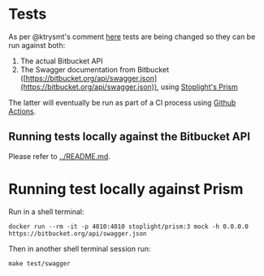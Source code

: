 # Tests

As per @ktrysmt's comment [here](https://github.com/murtll/go-bitbucket/pull/122#issuecomment-758373984) tests are being changed so they can be run against both:
1. The actual Bitbucket API
1. The Swagger documentation from Bitbucket ([https://bitbucket.org/api/swagger.json](https://bitbucket.org/api/swagger.json)), using [Stoplight's Prism](https://stoplight.io/open-source/prism)

The latter will eventually be run as part of a CI process using [Github Actions](https://github.com/features/actions).

## Running tests locally against the Bitbucket API

Please refer to [../README.md](../README.md).

# Running test locally against Prism

Run in a shell terminal:
```
docker run --rm -it -p 4010:4010 stoplight/prism:3 mock -h 0.0.0.0 https://bitbucket.org/api/swagger.json
```

Then in another shell terminal session run:
```
make test/swagger
```
